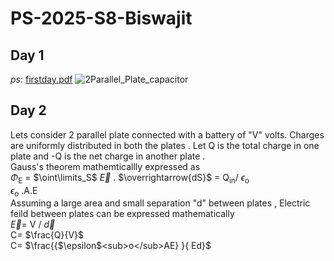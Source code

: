# PS-2025-S8-Biswajit
## Day 1
*ps*: [firstday.pdf](https://www.dropbox.com/scl/fi/vpwb0qvgaxr6g17kae5om/PS-Day-1.pdf?rlkey=spzuaq1qmbvnl727y1y9kd41t&st=sjkp1z95&dl=0)
![2Parallel_Plate_capacitor](https://github.com/user-attachments/assets/00b3d137-a7a9-4e26-9211-737544bf3465)


## Day 2
Lets consider 2 parallel plate connected with a battery of "V" volts. Charges are uniformly distributed in both the plates . Let Q is the total charge in one plate and 
-Q is the net charge in another plate .\
Gauss's theorem mathemticallly expressed as\
$\Phi$<sub>E</sub> = $\oint\limits_S$ $\overrightarrow{E}$ . $\overrightarrow{dS}$ = Q<sub>in</sub>/ $\epsilon$<sub>o</sub>\
$\epsilon$<sub>o</sub> .A.E \
Assuming a large area and small separation "d" between plates , Electric feild between plates can be expressed mathematically \
 $\overrightarrow{E}$=  V /  $\overrightarrow{d}$  \
 C= $\frac{Q}{V}$ \
 C= $\frac{{$\epsilon$<sub>o</sub>AE} }{ Ed}$













 





